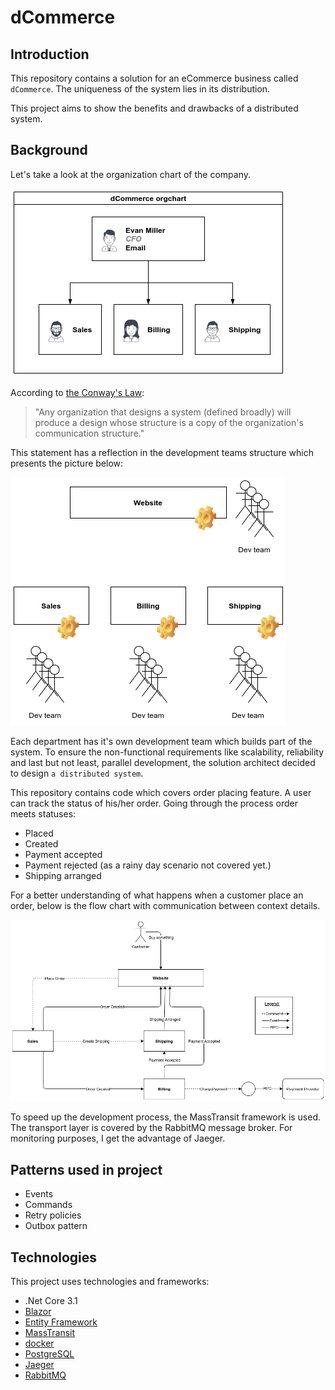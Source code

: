 # dCommerce

## Introduction

This repository contains a solution for an eCommerce business called `dCommerce`. The uniqueness of the system lies in its distribution. 

This project aims to show the benefits and drawbacks of a distributed system.

## Background

Let's take a look at the organization chart of the company.

![Organization chart](./docs/org_chart.png)

According to [the Conway's Law](https://en.wikipedia.org/wiki/Conway%27s_law):

> "Any organization that designs a system (defined broadly) will produce a design whose structure is a copy of the organization's communication structure."

This statement has a reflection in the development teams structure which presents the picture below:

![Dev teams](./docs/dev_teams.png)

Each department has it's own development team which builds part of the system. To ensure the non-functional requirements like scalability, reliability and last but not least, parallel development, the solution architect decided to design `a distributed system`.

This repository contains code which covers order placing feature. A user can track the status of his/her order. Going through the process order meets statuses:
- Placed
- Created
- Payment accepted
- Payment rejected (as a rainy day scenario not covered yet.)
- Shipping arranged

For a better understanding of what happens when a customer place an order, below is the flow chart with communication between context details.

![Order flow](./docs/order_flow.png)

To speed up the development process, the MassTransit framework is used. The transport layer is covered by the RabbitMQ message broker. For monitoring purposes, I get the advantage of Jaeger.

## Patterns used in project

- Events
- Commands
- Retry policies
- Outbox pattern

## Technologies

This project uses technologies and frameworks:
- .Net Core 3.1
- [Blazor](https://docs.microsoft.com/en-us/aspnet/core/blazor/?view=aspnetcore-3.1)
- [Entity Framework](https://docs.microsoft.com/en-us/ef/)
- [MassTransit](https://masstransit-project.com/)
- [docker](https://www.docker.com/)
- [PostgreSQL](https://www.postgresql.org/)
- [Jaeger](https://www.jaegertracing.io/)
- [RabbitMQ](https://www.rabbitmq.com/)